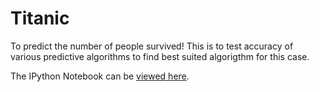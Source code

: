 # Titanic
To predict the number of people survived!
This is to test accuracy of various predictive algorithms to find best suited algorigthm for this case.

The IPython Notebook can be [viewed here](http://nbviewer.ipython.org/github/gayathrisarmishta/Titanic/blob/master/Titanic.ipynb).